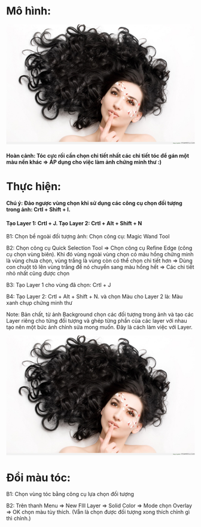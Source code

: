 # Mô hình:

![](/image/anh4.jpg)

#### Hoàn cảnh: Tóc cực rối cần chọn chi tiết nhất các chi tiết tóc để gán một màu nền khác => ÁP dụng cho việc làm ảnh chứng minh thư :)

# Thực hiện: 

#### Chú ý: Đảo ngược vùng chọn khi sử dụng các công cụ chọn đối tượng trong ảnh: Crtl + Shift + I. 
#### Tạo Layer 1: Crtl + J. Tạo Layer 2: Crtl + Alt + Shift + N

B1: Chọn bề ngoài đối tượng ảnh: Chọn công cụ: Magic Wand Tool

B2: Chọn công cụ Quick Selection Tool => Chọn công cụ Refine Edge (công cụ chọn vùng biên). Khi đó vùng ngoài vùng chọn có màu hồng chứng minh là vùng chưa chọn, vùng trắng là vùng còn có thể chọn chi tiết hơn => Dùng con chuột tô lên vùng trắng để nó chuyển sang màu hồng hết => Các chi tiết nhỏ nhất cũng được chọn

B3: Tạo Layer 1 cho vùng đã chọn: Crtl + J

B4: Tạo Layer 2: Crtl + Alt + Shift + N. và chọn Màu cho Layer 2 là: Màu xanh chụp chứng minh thư

Note: Bản chất, từ ảnh Background chọn các đối tượng trong ảnh và tạo các Layer riêng cho từng đối tượng và ghép từng phần của các layer với nhau tạo nên một bức ảnh chỉnh sửa mong muốn. Đây là cách làm việc với Layer. 

![](/image/anh5.png)


# Đổi màu tóc:

B1: Chọn vùng tóc bằng công cụ lựa chọn đối tượng

B2: Trên thanh Menu => New FIll Layer => Solid Color => Mode chọn Overlay => OK chọn màu tùy thích.
(Vẫn là chọn được đối tượng xong thích chỉnh gì thì chỉnh.)

